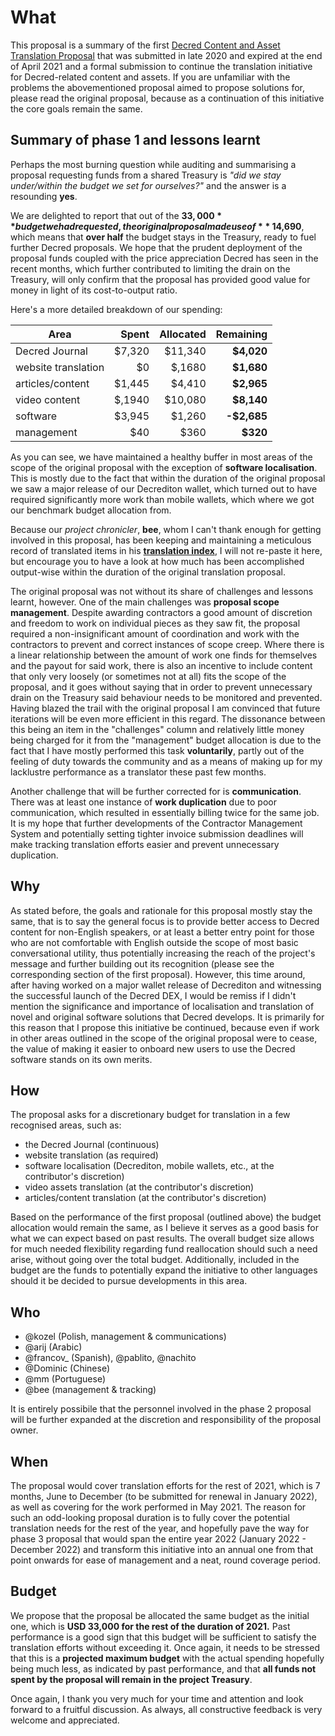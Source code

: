 # What

This proposal is a summary of the first [Decred Content and Asset Translation Proposal](https://proposals-archive.decred.org/proposals/c093b8a) that was submitted in late 2020 and expired at the end of April 2021 and a formal submission to continue the translation initiative for Decred-related content and assets. If you are unfamiliar with the problems the abovementioned proposal aimed to propose solutions for, please read the original proposal, because as a continuation of this initiative the core goals remain the same.

## Summary of phase 1 and lessons learnt

Perhaps the most burning question while auditing and summarising a proposal requesting funds from a shared Treasury is *"did we stay under/within the budget we set for ourselves?"* and the answer is a resounding **yes**.

We are delighted to report that out of the **$33,000** budget we had requested, the original proposal made use of **~$14,690**, which means that **over half** the budget stays in the Treasury, ready to fuel further Decred proposals. We hope that the prudent deployment of the proposal funds coupled with the price appreciation Decred has seen in the recent months, which further contributed to limiting the drain on the Treasury, will only confirm that the proposal has provided good value for money in light of its cost-to-output ratio.

Here's a more detailed breakdown of our spending:

| Area                | Spent  | Allocated  | Remaining   |
| ------------------- | -----: | ---------: | ----------: |
| Decred Journal      | $7,320 |    $11,340 |  **$4,020** |
| website translation |     $0 |     $,1680 |  **$1,680** |
| articles/content    | $1,445 |     $4,410 |  **$2,965** |
| video content       | $,1940 |    $10,080 |  **$8,140** |
| software            | $3,945 |     $1,260 | **-$2,685** |
| management          |    $40 |       $360 |    **$320** |

As you can see, we have maintained a healthy buffer in most areas of the scope of the original proposal with the exception of **software localisation**. This is mostly due to the fact that within the duration of the original proposal we saw a major release of our Decrediton wallet, which turned out to have required significantly more work than mobile wallets, which where we got our benchmark budget allocation from.

Because our *project chronicler*, **bee**, whom I can't thank enough for getting involved in this proposal, has been keeping and maintaining a meticulous record of translated items in his [**translation index**](https://github.com/decredcommunity/translations/blob/master/index.md), I will not re-paste it here, but encourage you to have a look at how much has been accomplished output-wise within the duration of the original translation proposal.

The original proposal was not without its share of challenges and lessons learnt, however. One of the main challenges was **proposal scope management**. Despite awarding contractors a good amount of discretion and freedom to work on individual pieces as they saw fit, the proposal required a non-insignificant amount of coordination and work with the contractors to prevent and correct instances of scope creep. Where there is a linear relationship between the amount of work one finds for themselves and the payout for said work, there is also an incentive to include content that only very loosely (or sometimes not at all) fits the scope of the proposal, and it goes without saying that in order to prevent unnecessary drain on the Treasury said behaviour needs to be monitored and prevented. Having blazed the trail with the original proposal I am convinced that future iterations will be even more efficient in this regard. The dissonance between this being an item in the "challenges" column and relatively little money being charged for it from the "management" budget allocation is due to the fact that I have mostly performed this task **voluntarily**, partly out of the feeling of duty towards the community and as a means of making up for my lacklustre performance as a translator these past few months.

Another challenge that will be further corrected for is **communication**. There was at least one instance of **work duplication** due to poor communication, which resulted in essentially billing twice for the same job. It is my hope that further developments of the Contractor Management System and potentially setting tighter invoice submission deadlines will make tracking translation efforts easier and prevent unnecessary duplication.

## Why

As stated before, the goals and rationale for this proposal mostly stay the same, that is to say the general focus is to provide better access to Decred content for non-English speakers, or at least a better entry point for those who are not comfortable with English outside the scope of most basic conversational utility, thus potentially increasing the reach of the project's message and further building out its recognition (please see the corresponding section of the first proposal). However, this time around, after having worked on a major wallet release of Decrediton and witnessing the successful launch of the Decred DEX, I would be remiss if I didn't mention the significance and importance of localisation and translation of novel and original software solutions that Decred develops. It is primarily for this reason that I propose this initiative be continued, because even if work in other areas outlined in the scope of the original proposal were to cease, the value of making it easier to onboard new users to use the Decred software stands on its own merits.

## How

The proposal asks for a discretionary budget for translation in a few recognised areas, such as:

- the Decred Journal (continuous)
- website translation (as required)
- software localisation (Decrediton, mobile wallets, etc., at the contributor's discretion)
- video assets translation (at the contributor's discretion)
- articles/content translation (at the contributor's discretion)

Based on the performance of the first proposal (outlined above) the budget allocation would remain the same, as I believe it serves as a good basis for what we can expect based on past results. The overall budget size allows for much needed flexibility regarding fund reallocation should such a need arise, without going over the total budget. Additionally, included in the budget are the funds to potentially expand the initiative to other languages should it be decided to pursue developments in this area.

## Who

- @kozel (Polish, management & communications)
- @arij (Arabic)
- @francov_ (Spanish), @pablito, @nachito
- @Dominic (Chinese)
- @mm (Portuguese)
- @bee (management & tracking)

It is entirely possibile that the personnel involved in the phase 2 proposal will be further expanded at the discretion and responsibility of the proposal owner.

## When

The proposal would cover translation efforts for the rest of 2021, which is 7 months, June to December (to be submitted for renewal in January 2022), as well as covering for the work performed in May 2021. The reason for such an odd-looking proposal duration is to fully cover the potential translation needs for the rest of the year, and hopefully pave the way for phase 3 proposal that would span the entire year 2022 (January 2022 - December 2022) and transform this initiative into an annual one from that point onwards for ease of management and a neat, round coverage period.

## Budget

We propose that the proposal be allocated the same budget as the initial one, which is **USD 33,000 for the rest of the duration of 2021.** Past performance is a good sign that this budget will be sufficient to satisfy the translation efforts without exceeding it. Once again, it needs to be stressed that this is a **projected maximum budget** with the actual spending hopefully being much less, as indicated by past performance, and that **all funds not spent by the proposal will remain in the project Treasury**.

Once again, I thank you very much for your time and attention and look forward to a fruitful discussion. As always, all constructive feedback is very welcome and appreciated.
